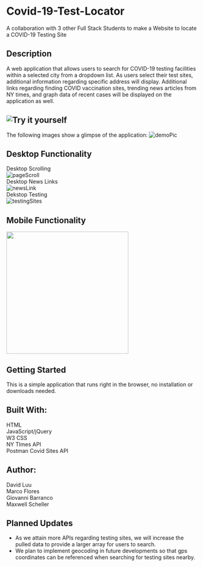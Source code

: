 # Covid-19-Test-Locator
A collaboration with 3 other Full Stack Students to make a Website to locate a COVID-19 Testing Site

## Description

A web application that allows users to search for COVID-19 testing facilities within a selected city from a dropdown list. As users select their test sites, additional information regarding specific address will display. Additional links regarding finding COVID vaccination sites, trending news articles from NY times, and graph data of recent cases will be displayed on the application as well.

## ![Try it yourself](https://maestroluu.github.io/Covid19-Testing-Site-Locator/)

The following images show a glimpse of the application:
![demoPic](https://user-images.githubusercontent.com/96030343/150022024-58560706-7ff6-4e61-9ae9-e73a3fd384c6.png)


## Desktop Functionality
Desktop Scrolling <br>
![pageScroll](https://user-images.githubusercontent.com/96030343/150022089-a2f4a5e4-1890-414f-9c99-e68d0298a363.gif)
 <br>
Desktop News Links <br>
![newsLink](https://user-images.githubusercontent.com/96030343/150022209-d1d86599-0355-457f-8ab0-65ed95fc0bd2.gif)
 <br>
Dekstop Testing <br>
![testingSites](https://user-images.githubusercontent.com/96030343/150022307-968fb4b0-c1d8-4c43-8f4b-076808413238.gif)
 <br>

## Mobile Functionality
<img src="https://github.com/MaestroLuu/Covid19-Testing-Site-Locator/blob/main/assets/images/demo.gif" width="320" />

## Getting Started

This is a simple application that runs right in the browser, no installation or downloads needed.

## Built With:

HTML <br>
JavaScript/jQuery <br>
W3 CSS <br>
NY TImes API <br>
Postman Covid Sites API

## Author:

David Luu <br>
Marco Flores <br>
Giovanni Barranco <br>
Maxwell Scheller

## Planned Updates

- As we attain more APIs regarding testing sites, we will increase the pulled data to provide a larger array for users to search.
- We plan to implement geocoding in future developments so that gps coordinates can be referenced when searching for testing sites nearby.
